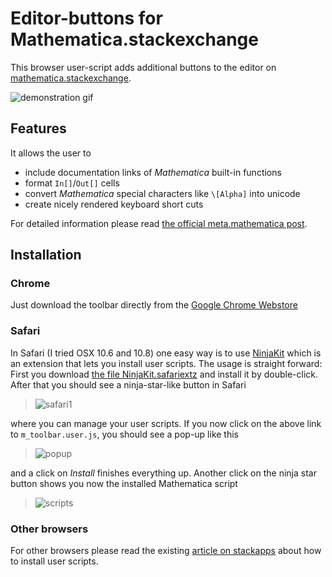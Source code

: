 # Editor-buttons for Mathematica.stackexchange

This browser user-script adds additional buttons to the editor on [mathematica.stackexchange](http://mathematica.stackexchange.com/).

![demonstration gif](https://cloud.githubusercontent.com/assets/511683/10501419/9eaf2e7a-72e1-11e5-97a5-5bf1eb972489.gif)

## Features

It allows the user to

- include documentation links of *Mathematica* built-in functions
- format `In[]`/`Out[]` cells
- convert *Mathematica* special characters like `\[Alpha]` into unicode
- create nicely rendered keyboard short cuts

For detailed information please read [the official meta.mathematica post](http://meta.mathematica.stackexchange.com/q/1043/187).

## Installation

### Chrome

 Just download the toolbar directly from the [Google Chrome Webstore](https://chrome.google.com/webstore/detail/mathematica-editor-button/jelneigihibbkognjehbbembccihhbnb)

### Safari

 In Safari (I tried OSX 10.6 and 10.8) one easy way is to use [NinjaKit](https://github.com/os0x/NinjaKit) which is an extension that lets you install user scripts. The usage is straight forward: First you download [the file NinjaKit.safariextz](http://ss-o.net/safari/extension/NinjaKit.safariextz) and install it by double-click.
After that you should see a ninja-star-like button in Safari

> ![safari1](http://i.stack.imgur.com/EvF0U.png)

where you can manage your user scripts. If you now click on the above link to `m_toolbar.user.js`, you should see a pop-up like this

> ![popup](http://i.stack.imgur.com/LgkxR.png)

and a click on *Install* finishes everything up. Another click on the ninja star button shows you now the installed Mathematica script

> ![scripts](http://i.stack.imgur.com/JsK7B.png)

### Other browsers


For other browsers please read the existing [article on stackapps](http://stackapps.com/tags/script/info) about how to install user scripts.

